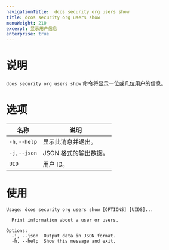 ```yaml
---
navigationTitle:  dcos security org users show
title: dcos security org users show
menuWeight: 210
excerpt: 显示用户信息
enterprise: true
---
```


# 说明

`dcos security org users show` 命令将显示一位或几位用户的信息。

# 选项
 
| 名称 | 说明 |
|---------|-------------|
|  `-h`, `--help` |                显示此消息并退出。|
|  `-j`, `--json` | JSON 格式的输出数据。|
| `UID` | 用户 ID。|


# 使用

```
Usage: dcos security org users show [OPTIONS] [UIDS]...

  Print information about a user or users.

Options:
  -j, --json  Output data in JSON format.
  -h, --help  Show this message and exit.
```
